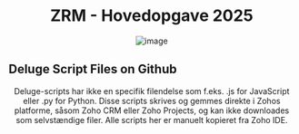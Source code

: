 <div align="center">

  <h1>ZRM - Hovedopgave 2025</h1>
  
  ![image](https://media.licdn.com/dms/image/v2/D4D0BAQGsolzDeyYlxA/company-logo_200_200/company-logo_200_200/0/1713527754152/z_r_m_logo?e=2147483647&v=beta&t=EJL3zBxW49gziSJIwVTfk5cz4PXUrSwZpRBbL9JWv50)

</div>

## Deluge Script Files on Github

<p align="center"> 
Deluge-scripts har ikke en specifik filendelse som f.eks. .js for JavaScript eller .py for Python. Disse scripts skrives og gemmes direkte i Zohos platforme, såsom Zoho CRM eller Zoho Projects, og kan ikke downloades som selvstændige filer.
Alle scripts her er manuelt kopieret fra Zoho IDE.
</p>
